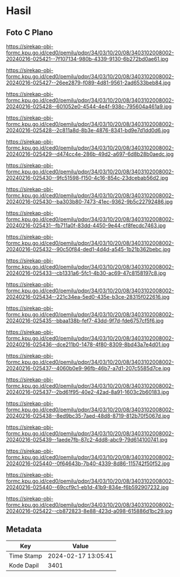 # Hasil

## Foto C Plano

https://sirekap-obj-formc.kpu.go.id/ced0/pemilu/pdpr/34/03/10/20/08/3403102008002-20240216-025421--7f107134-980b-4339-9130-6b272bd0ae61.jpg

https://sirekap-obj-formc.kpu.go.id/ced0/pemilu/pdpr/34/03/10/20/08/3403102008002-20240216-025427--26ee2879-f089-4d81-9561-2ad6533beb84.jpg

https://sirekap-obj-formc.kpu.go.id/ced0/pemilu/pdpr/34/03/10/20/08/3403102008002-20240216-025428--601052e0-4544-4e4f-938c-795604a461a9.jpg

https://sirekap-obj-formc.kpu.go.id/ced0/pemilu/pdpr/34/03/10/20/08/3403102008002-20240216-025428--2c811a8d-8b3e-4876-8341-bd9e7d1dd0d6.jpg

https://sirekap-obj-formc.kpu.go.id/ced0/pemilu/pdpr/34/03/10/20/08/3403102008002-20240216-025429--d474cc4e-286b-49d2-a697-6d8b28b0aedc.jpg

https://sirekap-obj-formc.kpu.go.id/ced0/pemilu/pdpr/34/03/10/20/08/3403102008002-20240216-025430--9fc51598-f150-4c16-854c-23dcebab56d2.jpg

https://sirekap-obj-formc.kpu.go.id/ced0/pemilu/pdpr/34/03/10/20/08/3403102008002-20240216-025430--ba303b80-7473-41ec-9362-9b5c22792486.jpg

https://sirekap-obj-formc.kpu.go.id/ced0/pemilu/pdpr/34/03/10/20/08/3403102008002-20240216-025431--fb711a0f-83dd-4450-9e44-cf8fecdc7463.jpg

https://sirekap-obj-formc.kpu.go.id/ced0/pemilu/pdpr/34/03/10/20/08/3403102008002-20240216-025432--90c50f84-ded1-4d4d-a545-1b21b362bebc.jpg

https://sirekap-obj-formc.kpu.go.id/ced0/pemilu/pdpr/34/03/10/20/08/3403102008002-20240216-025433--cb1331a6-5fc1-4b30-ac69-47c8158197c8.jpg

https://sirekap-obj-formc.kpu.go.id/ced0/pemilu/pdpr/34/03/10/20/08/3403102008002-20240216-025434--221c34ea-5ed0-435e-b3ce-28315f022616.jpg

https://sirekap-obj-formc.kpu.go.id/ced0/pemilu/pdpr/34/03/10/20/08/3403102008002-20240216-025435--bbaa138b-fef7-43dd-9f7d-fde6757cf5f6.jpg

https://sirekap-obj-formc.kpu.go.id/ced0/pemilu/pdpr/34/03/10/20/08/3403102008002-20240216-025436--dce211b0-1478-4f80-8309-8bd43a7e4d01.jpg

https://sirekap-obj-formc.kpu.go.id/ced0/pemilu/pdpr/34/03/10/20/08/3403102008002-20240216-025437--4060b0e9-96fb-46b7-a7d1-207c5585d7ce.jpg

https://sirekap-obj-formc.kpu.go.id/ced0/pemilu/pdpr/34/03/10/20/08/3403102008002-20240216-025437--2bd61f95-40e2-42ad-8a91-1603c2b60183.jpg

https://sirekap-obj-formc.kpu.go.id/ced0/pemilu/pdpr/34/03/10/20/08/3403102008002-20240216-025438--8ed9bc35-7aed-48d8-8719-812b70f5067d.jpg

https://sirekap-obj-formc.kpu.go.id/ced0/pemilu/pdpr/34/03/10/20/08/3403102008002-20240216-025439--1aede7fb-87c2-4dd8-abc9-79d614100741.jpg

https://sirekap-obj-formc.kpu.go.id/ced0/pemilu/pdpr/34/03/10/20/08/3403102008002-20240216-025440--0f64643b-7b40-4339-8d86-115742f50f52.jpg

https://sirekap-obj-formc.kpu.go.id/ced0/pemilu/pdpr/34/03/10/20/08/3403102008002-20240216-025440--69ccf9c1-eb1d-41b9-834e-f6b592907232.jpg

https://sirekap-obj-formc.kpu.go.id/ced0/pemilu/pdpr/34/03/10/20/08/3403102008002-20240216-025422--cb872823-8e88-423d-a098-615886d1bc29.jpg


## Metadata

| Key        | Value               |
| ---------- | ------------------- |
| Time Stamp | 2024-02-17 13:05:41 |
| Kode Dapil | 3401                |



